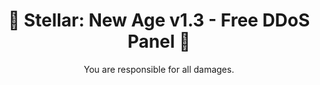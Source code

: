 <h1 align="center">🚀 Stellar: New Age v1.3 - Free DDoS Panel 🚀</h1>
<p align="center">You are responsible for all damages.</p>
